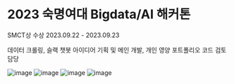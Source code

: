 # 2023 숙명여대 Bigdata/AI 해커톤
SMCT상 수상
2023.09.22 - 2023.09.23

데이터 크롤링, 슬랙 챗봇 아이디어 기획 및 메인 개발, 개인 영양 포트폴리오 코드 검토 담당

![image](https://github.com/leedoming/aws-st/assets/139690326/fb2cc148-76c7-4a9a-9369-d134c6df2154)
![image](https://github.com/leedoming/aws-st/assets/139690326/af24319f-c4d4-4f28-94d4-8bec33f8acbb)
![image](https://github.com/leedoming/aws-st/assets/139690326/e81cdc78-3002-4d6e-a7b0-27aafa13e92a)
![image](https://github.com/leedoming/aws-st/assets/139690326/52304c2a-2b30-4aea-b346-121c46cf4465)

